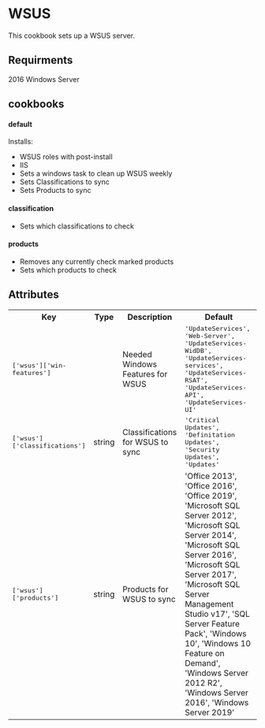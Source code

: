 WSUS
===================
This cookbook sets up a WSUS server. 

Requirments
-------------------
2016 Windows Server

cookbooks
-------------------

#### default
Installs: 
- WSUS roles with post-install
- IIS
- Sets a windows task to clean up WSUS weekly
- Sets Classifications to sync
- Sets Products to sync

#### classification
- Sets which classifications to check 

#### products
- Removes any currently check marked products
- Sets which products to check

Attributes
-----------------------------------
<table>
  <tr>
    <th>Key</th>
    <th>Type</th>
    <th>Description</th>
    <th>Default</th>
  </tr>
  <tr>
    <td><tt>['wsus']['win-features']</tt></td>
    <td></td>
    <td>Needed Windows Features for WSUS</td>
    <td><tt>'UpdateServices',
    'Web-Server',
    'UpdateServices-WidDB',
    'UpdateServices-services',
    'UpdateServices-RSAT',
    'UpdateServices-API',
    'UpdateServices-UI'</tt></td>
  </tr>
  <tr>
    <td><tt>['wsus']['classifications']</tt></td>
    <td>string</td>
    <td>Classifications for WSUS to sync</td>
    <td><tt>'Critical Updates',
    'Definitation Updates',
    'Security Updates',
    'Updates'</tt></td>
  </tr> 
    <tr>
    <td><tt>['wsus']['products']</tt></td>
    <td>string</td>
    <td>Products for WSUS to sync</td>
    <td>'Office 2013',
    'Office 2016',
    'Office 2019',
    'Microsoft SQL Server 2012',
    'Microsoft SQL Server 2014',
    'Microsoft SQL Server 2016',
    'Microsoft SQL Server 2017',
    'Microsoft SQL Server Management Studio v17',
    'SQL Server Feature Pack',
    'Windows 10',
    'Windows 10 Feature on Demand',
    'Windows Server 2012 R2',
    'Windows Server 2016',
    'Windows Server 2019'</td>
  </tr> 
</table>



